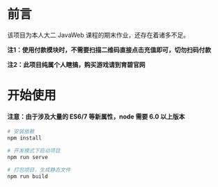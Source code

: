 # 前言

该项目为本人大二 JavaWeb 课程的期末作业，还存在着诸多不足。

**注1：使用付款模块时，不需要扫描二维码直接点击充值即可，切勿扫码付款**

**注2：此项目纯属个人瞎搞，购买游戏请到育碧官网**



# 开始使用

#### 注意：由于涉及大量的 ES6/7 等新属性，node 需要 6.0 以上版本

```bash
# 安装依赖
npm install

# 开发模式下启动项目
npm run serve

# 打包项目，生成静态文件
npm run build
```
